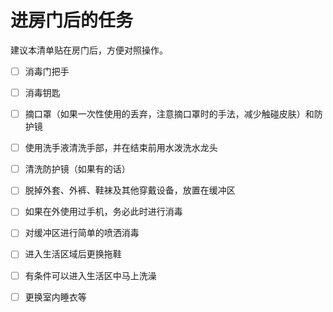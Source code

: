 # 进房门后的任务

建议本清单贴在房门后，方便对照操作。

- [ ] 消毒门把手
- [ ] 消毒钥匙
- [ ] 摘口罩（如果一次性使用的丢弃，注意摘口罩时的手法，减少触碰皮肤）和防护镜
- [ ] 使用洗手液清洗手部，并在结束前用水泼洗水龙头
- [ ] 清洗防护镜（如果有的话）
- [ ] 脱掉外套、外裤、鞋袜及其他穿戴设备，放置在缓冲区
- [ ] 如果在外使用过手机，务必此时进行消毒
- [ ] 对缓冲区进行简单的喷洒消毒
- [ ] 进入生活区域后更换拖鞋
- [ ] 有条件可以进入生活区中马上洗澡
- [ ] 更换室内睡衣等

